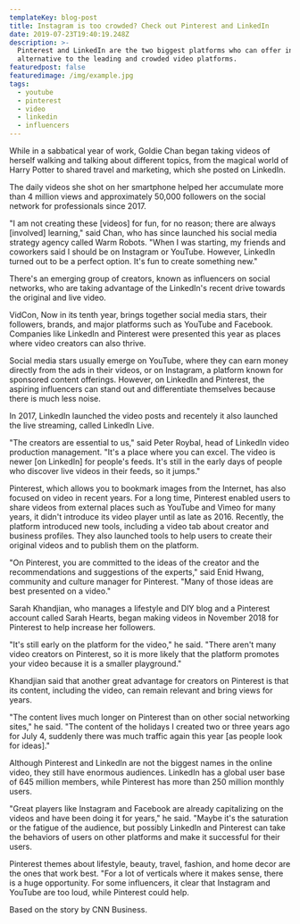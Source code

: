 ```yaml
---
templateKey: blog-post
title: Instagram is too crowded? Check out Pinterest and LinkedIn
date: 2019-07-23T19:40:19.248Z
description: >-
  Pinterest and LinkedIn are the two biggest platforms who can offer influencers
  alternative to the leading and crowded video platforms.
featuredpost: false
featuredimage: /img/example.jpg
tags:
  - youtube
  - pinterest
  - video
  - linkedin
  - influencers
---
```



While in a sabbatical year of work, Goldie Chan began taking videos of herself walking and talking about different topics, from the magical world of Harry Potter to shared travel and marketing, which she posted on LinkedIn.

The daily videos she shot on her smartphone helped her accumulate more than 4 million views and approximately 50,000 followers on the social network for professionals since 2017.



"I am not creating these \[videos] for fun, for no reason; there are always \[involved] learning," said Chan, who has since launched his social media strategy agency called Warm Robots. "When I was starting, my friends and coworkers said I should be on Instagram or YouTube. However, LinkedIn turned out to be a perfect option. It's fun to create something new."

There's an emerging group of creators, known as influencers on social networks, who are taking advantage of the LinkedIn's recent drive towards the original and live video.



VidCon, Now in its tenth year, brings together social media stars, their followers, brands, and major platforms such as YouTube and Facebook. Companies like LinkedIn and Pinterest were presented this year as places where video creators can also thrive.

Social media stars usually emerge on YouTube, where they can earn money directly from the ads in their videos, or on Instagram, a platform known for sponsored content offerings. However, on LinkedIn and Pinterest, the aspiring influencers can stand out and differentiate themselves because there is much less noise.

In 2017, LinkedIn launched the video posts and recentely it also launched the live streaming, called LinkedIn Live.

"The creators are essential to us," said Peter Roybal, head of LinkedIn video production management. "It's a place where you can excel. The video is newer \[on LinkedIn] for people's feeds. It's still in the early days of people who discover live videos in their feeds, so it jumps."



Pinterest, which allows you to bookmark images from the Internet, has also focused on video in recent years. For a long time, Pinterest enabled users to share videos from external places such as YouTube and Vimeo for many years, it didn't introduce its video player until as late as 2016. Recently, the platform introduced new tools, including a video tab about creator and business profiles. They also launched tools to help users to create their original videos and to publish them on the platform.

"On Pinterest, you are committed to the ideas of the creator and the recommendations and suggestions of the experts," said Enid Hwang, community and culture manager for Pinterest. "Many of those ideas are best presented on a video."

Sarah Khandjian, who manages a lifestyle and DIY blog and a Pinterest account called Sarah Hearts, began making videos in November 2018 for Pinterest to help increase her followers.

"It's still early on the platform for the video," he said. "There aren't many video creators on Pinterest, so it is more likely that the platform promotes your video because it is a smaller playground."

Khandjian said that another great advantage for creators on Pinterest is that its content, including the video, can remain relevant and bring views for years.

"The content lives much longer on Pinterest than on other social networking sites," he said. "The content of the holidays I created two or three years ago for July 4, suddenly there was much traffic again this year \[as people look for ideas]."

Although Pinterest and LinkedIn are not the biggest names in the online video, they still have enormous audiences. LinkedIn has a global user base of 645 million members, while Pinterest has more than 250 million monthly users.

"Great players like Instagram and Facebook are already capitalizing on the videos and have been doing it for years," he said. "Maybe it's the saturation or the fatigue of the audience, but possibly LinkedIn and Pinterest can take the behaviors of users on other platforms and make it successful for their users.

Pinterest themes about lifestyle, beauty, travel, fashion, and home decor are the ones that work best. "For a lot of verticals where it makes sense, there is a huge opportunity. For some influencers, it clear that Instagram and YouTube are too loud, while Pinterest could help.



Based on the story by CNN Business.
